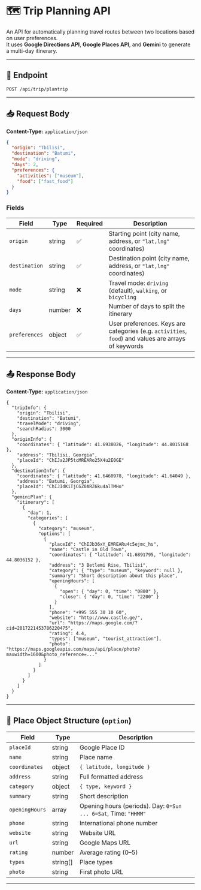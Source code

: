 # 🗺 Trip Planning API

An API for automatically planning travel routes between two locations based on user preferences.  
It uses **Google Directions API**, **Google Places API**, and **Gemini** to generate a multi-day itinerary.

---

## 📍 Endpoint

```
POST /api/trip/plantrip
```

---

## 📥 Request Body

**Content-Type:** `application/json`

```json
{
  "origin": "Tbilisi",
  "destination": "Batumi",
  "mode": "driving",
  "days": 2,
  "preferences": {
    "activities": ["museum"],
    "food": ["fast_food"]
  }
}
```

### Fields

| Field         | Type   | Required | Description                                                                                         |
| ------------- | ------ | -------- | --------------------------------------------------------------------------------------------------- |
| `origin`      | string | ✅       | Starting point (city name, address, or `"lat,lng"` coordinates)                                     |
| `destination` | string | ✅       | Destination point (city name, address, or `"lat,lng"` coordinates)                                  |
| `mode`        | string | ❌       | Travel mode: `driving` (default), `walking`, or `bicycling`                                         |
| `days`        | number | ❌       | Number of days to split the itinerary                                                               |
| `preferences` | object | ✅       | User preferences. Keys are categories (e.g. `activities`, `food`) and values are arrays of keywords |

---

## 📤 Response Body

**Content-Type:** `application/json`

```jsonc
{
  "tripInfo": {
    "origin": "Tbilisi",
    "destination": "Batumi",
    "travelMode": "driving",
    "searchRadius": 3000
  },
  "originInfo": {
    "coordinates": { "latitude": 41.6938026, "longitude": 44.8015168 },
    "address": "Tbilisi, Georgia",
    "placeId": "ChIJa2JP5tcMREARo25X4u2E0GE"
  },
  "destinationInfo": {
    "coordinates": { "latitude": 41.6460978, "longitude": 41.64049 },
    "address": "Batumi, Georgia",
    "placeId": "ChIJIdKiTjCGZ0ARZ6ku4alTMHo"
  },
  "geminiPlan": {
    "itinerary": [
      {
        "day": 1,
        "categories": [
          {
            "category": "museum",
            "options": [
              {
                "placeId": "ChIJb36xY_EMREARu4c5ejmc_hs",
                "name": "Castle in Old Town",
                "coordinates": { "latitude": 41.6891795, "longitude": 44.8036152 },
                "address": "3 Betlemi Rise, Tbilisi",
                "category": { "type": "museum", "keyword": null },
                "summary": "Short description about this place",
                "openingHours": [
                  {
                    "open": { "day": 0, "time": "0800" },
                    "close": { "day": 0, "time": "2200" }
                  }
                ],
                "phone": "+995 555 30 10 60",
                "website": "http://www.castle.ge/",
                "url": "https://maps.google.com/?cid=2017221453786220475",
                "rating": 4.4,
                "types": ["museum", "tourist_attraction"],
                "photo": "https://maps.googleapis.com/maps/api/place/photo?maxwidth=1600&photo_reference=..."
              }
            ]
          }
        ]
      }
    ]
  }
}
```

---

## 📘 Place Object Structure (`option`)

| Field          | Type     | Description                                                     |
| -------------- | -------- | --------------------------------------------------------------- |
| `placeId`      | string   | Google Place ID                                                 |
| `name`         | string   | Place name                                                      |
| `coordinates`  | object   | `{ latitude, longitude }`                                       |
| `address`      | string   | Full formatted address                                          |
| `category`     | object   | `{ type, keyword }`                                             |
| `summary`      | string   | Short description                                               |
| `openingHours` | array    | Opening hours (periods). Day: `0=Sun ... 6=Sat`, Time: `"HHMM"` |
| `phone`        | string   | International phone number                                      |
| `website`      | string   | Website URL                                                     |
| `url`          | string   | Google Maps URL                                                 |
| `rating`       | number   | Average rating (0–5)                                            |
| `types`        | string[] | Place types                                                     |
| `photo`        | string   | First photo URL                                                 |

---
